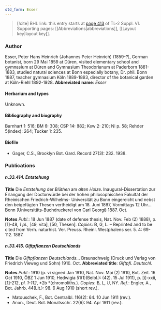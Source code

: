```yaml
---
std_form: Esser
---
```


> [!cite] BHL link: this entry starts at [page 413](https://www.biodiversitylibrary.org/page/33260401) of TL-2 Suppl. VI.
> Supporting pages: [[Abbreviations|abbreviations]], [[Layout key|layout key]].

### Author

Esser, Peter Hans Heinrich (Johannes Peter Heinrich) (1859-?), German botanist, born 29 Mai 1859 at Düren, visited elementary school and gymnasium at Düren and Gymnasium Theodorianum at Paderborn 1881-1883, studied natural sciences at Bonn especially botany, Dr. phil. Bonn 1887, teacher gymnasium Köln 1889-1893, director of the botanical garden at Köln-Riehl 1892-1928. 
**Abbreviated name**: *Esser*

#### Herbarium and types

Unknown.

#### Bibliography and biography

Barnhart 1: 516; BM 6: 308; CSP 14: 882; Kew 2: 210; NI p. 58; Rehder 5(index): 264; Tucker 1: 235.

#### Biofile

- Gager, C.S., Brooklyn Bot. Gard. Record 27(3): 232. 1938.

### Publications

##### n.33.414. Entstehung

**Title**
Die *Entstehung* der *Blüthen* am *alten Holze*. Inaugural-Dissertation zur Erlangung der Doctorwürde bei der hohen philosophischen Fakultät der Rheinischen Friedrich-Wilhelms- Universität zu Bonn eingereicht und nebst den beigefügten Thesen vertheidigt am 18. Juni 1887, Vormittags 12 Uhr... Bonn (Universitäts-Buchdruckerei von Carl Georgi) 1887. Oct.

**Notes**
*Publ*.: 18 Jun 1887 (date of defense thesis, Nat. Nov. Feb (2) 1888), p. \[1\]-48, *1 pl*., \[49, vita\], \[50, Thesen\]. *Copies*: B, G, L. – Reprinted and to be cited from Verh. naturhist. Ver. Preuss. Rheinl. Westphalens ser. 5. 4: 69-112. 1887.

##### n.33.415. Giftpflanzen Deutschlands

**Title**
Die *Giftpflanzen Deutschlands*... Braunschweig (Druck und Verlag von Friedrich Vieweg und Sohn) 1910. Oct.
**Abbreviated title**: *Giftpfl. Deutschl.*

**Notes**
*Publ*.: 1910 (p. vi signed Jan 1910, Nat. Nov. Mai (2) 1910, Bot. Zeit. 16 Oct 1910, ÖBZ 1 Jun 1910, Hedwigia 51(1)(Beibl.): (42). 15 Jul 1911), p. \[i\]-xxii, \[1\]-212, *pl. 1-112*, *2b *(chromoliths.). *Copies*: B, L, U, NY.
*Ref*.: Engler, A., Bot. Jahrb. 44(Lit.): 98. 9 Aug 1910 (short rev.).
- Matouschek, F., Bot. Centralbl. 116(2): 64. 10 Jun 1911 (rev.).
- Anon., Deut. Bot. Monatsschr. 22(6): 94. Apr 1911 (rev.).

